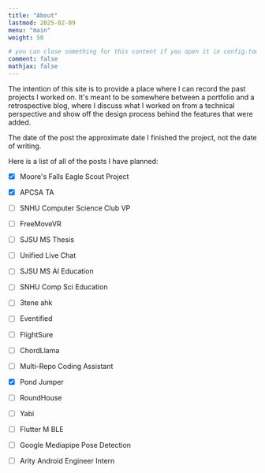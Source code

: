 ```yaml
---
title: "About"
lastmod: 2025-02-09
menu: "main"
weight: 50

# you can close something for this content if you open it in config.toml.
comment: false
mathjax: false
---
```


The intention of this site is to provide a place where I can record the past projects I worked on.
It's meant to be somewhere between a portfolio and a retrospective blog, where I discuss what I 
worked on from a technical perspective and show off the design process behind the features that were added.

The date of the post the approximate date I finished the project, not the date of writing.

Here is a list of all of the posts I have planned:
- [x] Moore's Falls Eagle Scout Project
- [x] APCSA TA
- [ ] SNHU Computer Science Club VP
- [ ] FreeMoveVR
- [ ] SJSU MS Thesis
- [ ] Unified Live Chat
- [ ] SJSU MS AI Education
- [ ] SNHU Comp Sci Education
- [ ] 3tene ahk
- [ ] Eventified
- [ ] FlightSure
- [ ] ChordLlama
- [ ] Multi-Repo Coding Assistant
- [x] Pond Jumper
- [ ] RoundHouse
- [ ] Yabi
- [ ] Flutter M BLE
- [ ] Google Mediapipe Pose Detection
- [ ] Arity Android Engineer Intern

